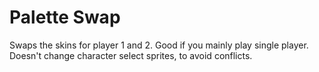# Palette Swap

Swaps the skins for player 1 and 2. Good if you mainly play single player. Doesn't change character select sprites, to avoid conflicts.
